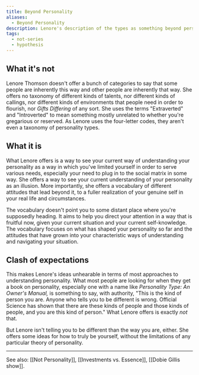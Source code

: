 ```yaml
---
title: Beyond Personality
aliases:
  - Beyond Personality
description: Lenore's description of the types as something beyond personality
tags:
  - not-series
  - hypothesis
---
```


## What it's not

Lenore Thomson doesn't offer a bunch of categories to say that some people are inherently this way and other people are inherently that way. She offers no taxonomy of different kinds of talents, nor different kinds of callings, nor different kinds of environments that people need in order to flourish, nor _Gifts Differing_ of any sort. She uses the terms "Extraverted" and "Introverted" to mean something mostly unrelated to whether you're gregarious or reserved. As Lenore uses the four-letter codes, they aren't even a taxonomy of personality types.

## What it is

What Lenore offers is a way to see your current way of understanding your personality as a way in which you've limited yourself in order to serve various needs, especially your need to plug in to the social matrix in some way. She offers a way to see your current understanding of your personality as an illusion. More importantly, she offers a vocabulary of different attitudes that lead beyond it, to a fuller realization of your genuine self in your real life and circumstances.

The vocabulary doesn't point you to some distant place where you're supposedly heading. It aims to help you direct your attention in a way that is fruitful now, given your current situation and your current self-knowledge. The vocabulary focuses on what has shaped your personality so far and the attitudes that have grown into your characteristic ways of understanding and navigating your situation.

## Clash of expectations

This makes Lenore's ideas unhearable in terms of most approaches to understanding personality. What most people are looking for when they get a book on personality, especially one with a name like _Personality Type: An Owner's Manual,_ is something to say, with authority, "This is the kind of person you are. Anyone who tells you to be different is wrong. Official Science has shown that there are these kinds of people and those kinds of people, and you are this kind of person." What Lenore offers is exactly _not_ that.

But Lenore isn't telling you to be different than the way you are, either. She offers some ideas for how to truly be yourself, without the limitations of any particular theory of personality.

---

See also: [[Not Personality]], [[Investments vs. Essence]], [[Dobie Gillis show]].
